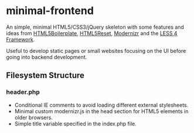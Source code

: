 # minimal-frontend

An simple, minimal HTML5/CSS3/jQuery skeleton with some features and ideas from [HTML5Boilerplate](http://html5boilerplate.com/), [HTML5Reset](http://html5reset.org/), [Modernizr](http://modernizr.com/) and the [LESS 4 Framework](http://lessframework.com/).

Useful to develop static pages or small websites focusing on the UI before going into backend development.

## Filesystem Structure

### header.php
- Conditional IE comments to avoid loading different external stylesheets.
- Minimal custom modernizr.js in the head section for HTML5 elements in older browsers.
- Simple title variable specified in the index.php file.
